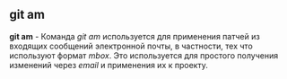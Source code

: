 ## git am

**git am** - Команда *git am* используется для применения патчей из входящих сообщений электронной почты, в частности, тех что используют формат *mbox*. Это используется для простого получения изменений через *email* и применения их к проекту.

